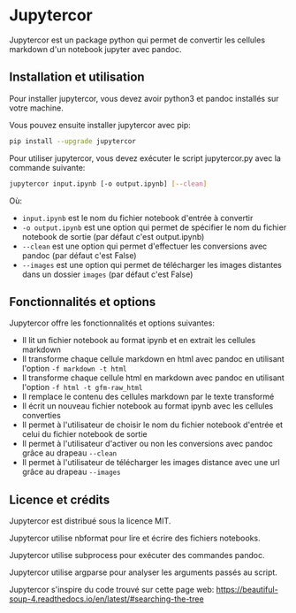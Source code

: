 # Jupytercor

Jupytercor est un package python qui permet de convertir les cellules markdown d'un notebook jupyter avec pandoc.

## Installation et utilisation

Pour installer jupytercor, vous devez avoir python3 et pandoc installés sur votre machine.

Vous pouvez ensuite installer jupytercor avec pip:

```bash
pip install --upgrade jupytercor
```

Pour utiliser jupytercor, vous devez exécuter le script jupytercor.py avec la commande suivante:

```bash
jupytercor input.ipynb [-o output.ipynb] [--clean]
```

Où:

- `input.ipynb` est le nom du fichier notebook d'entrée à convertir
- `-o output.ipynb` est une option qui permet de spécifier le nom du fichier notebook de sortie (par défaut c'est output.ipynb)
- `--clean` est une option qui permet d'effectuer les conversions avec pandoc (par défaut c'est False)
- `--images` est une option qui permet de télécharger les images distantes dans un dossier `images` (par défaut c'est False)

## Fonctionnalités et options

Jupytercor offre les fonctionnalités et options suivantes:

- Il lit un fichier notebook au format ipynb et en extrait les cellules markdown
- Il transforme chaque cellule markdown en html avec pandoc en utilisant l'option `-f markdown -t html`
- Il transforme chaque cellule html en markdown avec pandoc en utilisant l'option `-f html -t gfm-raw_html`
- Il remplace le contenu des cellules markdown par le texte transformé
- Il écrit un nouveau fichier notebook au format ipynb avec les cellules converties
- Il permet à l'utilisateur de choisir le nom du fichier notebook d'entrée et celui du fichier notebook de sortie
- Il permet à l'utilisateur d'activer ou non les conversions avec pandoc grâce au drapeau `--clean`
- Il permet à l'utilisateur de télécharger les images distance avec une url grâce au drapeau `--images`

## Licence et crédits

Jupytercor est distribué sous la licence MIT.

Jupytercor utilise nbformat pour lire et écrire des fichiers notebooks.

Jupytercor utilise subprocess pour exécuter des commandes pandoc.

Jupytercor utilise argparse pour analyser les arguments passés au script.

Jupytercor s'inspire du code trouvé sur cette page web: https://beautiful-soup-4.readthedocs.io/en/latest/#searching-the-tree